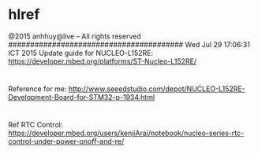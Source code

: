 # hlref
 @2015 anhhuy@live – All rights reserved
########################################
Wed Jul 29 17:06:31 ICT 2015
Update guide for NUCLEO-L152RE:
https://developer.mbed.org/platforms/ST-Nucleo-L152RE/
#
Reference for me: 
http://www.seeedstudio.com/depot/NUCLEO-L152RE-Development-Board-for-STM32-p-1934.html
#
Ref RTC Control: 
https://developer.mbed.org/users/kenjiArai/notebook/nucleo-series-rtc-control-under-power-onoff-and-re/
#
